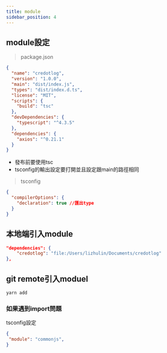 ```yaml
---
title: module
sidebar_position: 4
---
```


## module設定

> package.json

```json
{
  "name": "credotlog",
  "version": "1.0.0",
  "main": "dist/index.js",
  "types": "dist/index.d.ts",
  "license": "MIT",
  "scripts": {
    "build": "tsc"
  },
  "devDependencies": {
    "typescript": "^4.3.5"
  },
  "dependencies": {
    "axios": "^0.21.1"
  }
}
```

- 發布前要使用tsc
- tsconfig的輸出設定要打開並且設定跟main的路徑相同


> tsconfig

```json
{
  "compilerOptions": {
    "declaration": true //匯出type
  }
}
```

## 本地端引入module

```json
"dependencies": {
    "credotlog": "file:/Users/lizhulin/Documents/credotlog"
},
```

## git remote引入moduel

```
yarn add 
```

### 如果遇到import問題

tsconfig設定

```json
{
 "module": "commonjs",
}
```